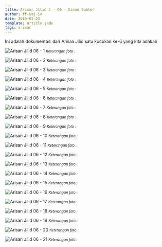 ```yaml
---
title: Arisan Jilid 1 - 06 - Danau Sunter
author: ft-umj-iv
date: 2015-08-23
template: article.jade
tags: arisan
---
```


Ini adalah dokumentasi dari Arisan Jilid satu kocokan ke-6 yang kita adakan

<span class="more"></span>

![Arisan Jilid 06 - 1](Arisan-Jilid-06-1.jpg)
<small>_Keterangan foto :_</small>

![Arisan Jilid 06 - 2](Arisan-Jilid-06-2.jpg)
<small>_Keterangan foto :_</small>

![Arisan Jilid 06 - 3](Arisan-Jilid-06-3.jpg)
<small>_Keterangan foto :_</small>

![Arisan Jilid 06 - 4](Arisan-Jilid-06-4.jpg)
<small>_Keterangan foto :_</small>

![Arisan Jilid 06 - 5](Arisan-Jilid-06-5.jpg)
<small>_Keterangan foto :_</small>

![Arisan Jilid 06 - 6](Arisan-Jilid-06-6.jpg)
<small>_Keterangan foto :_</small>

![Arisan Jilid 06 - 7](Arisan-Jilid-06-7.jpg)
<small>_Keterangan foto :_</small>

![Arisan Jilid 06 - 8](Arisan-Jilid-06-8.jpg)
<small>_Keterangan foto :_</small>

![Arisan Jilid 06 - 9](Arisan-Jilid-06-9.jpg)
<small>_Keterangan foto :_</small>

![Arisan Jilid 06 - 10](Arisan-Jilid-06-10.jpg)
<small>_Keterangan foto :_</small>

![Arisan Jilid 06 - 11](Arisan-Jilid-06-11.jpg)
<small>_Keterangan foto :_</small>

![Arisan Jilid 06 - 12](Arisan-Jilid-06-12.jpg)
<small>_Keterangan foto :_</small>

![Arisan Jilid 06 - 13](Arisan-Jilid-06-13.jpg)
<small>_Keterangan foto :_</small>

![Arisan Jilid 06 - 14](Arisan-Jilid-06-14.jpg)
<small>_Keterangan foto :_</small>

![Arisan Jilid 06 - 15](Arisan-Jilid-06-15.jpg)
<small>_Keterangan foto :_</small>

![Arisan Jilid 06 - 16](Arisan-Jilid-06-16.jpg)
<small>_Keterangan foto :_</small>

![Arisan Jilid 06 - 17](Arisan-Jilid-06-17.jpg)
<small>_Keterangan foto :_</small>

![Arisan Jilid 06 - 18](Arisan-Jilid-06-18.jpg)
<small>_Keterangan foto :_</small>

![Arisan Jilid 06 - 19](Arisan-Jilid-06-19.jpg)
<small>_Keterangan foto :_</small>

![Arisan Jilid 06 - 20](Arisan-Jilid-06-20.jpg)
<small>_Keterangan foto :_</small>

![Arisan Jilid 06 - 21](Arisan-Jilid-06-21.jpg)
<small>_Keterangan foto :_</small>